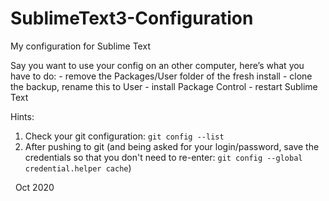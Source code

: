# SublimeText3-Configuration
My configuration for Sublime Text

Say you want to use your config on an other computer, here’s what you have to do:
    - remove the Packages/User folder of the fresh install
    - clone the backup, rename this to User
    - install Package Control
    - restart Sublime Text

Hints:

1. Check your git configuration: ```git config --list```
2. After pushing to git (and being asked for your login/password, save the credentials so that you don't need to re-enter: ```git config --global credential.helper cache```)

&nbsp;
Oct 2020
